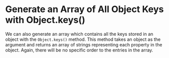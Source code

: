 # Generate an Array of All Object Keys with Object.keys()
We can also generate an array which contains all the keys stored in an object with the ```Object.keys()``` method. This method takes an object as the argument and returns an array of strings representing each property in the object. Again, there will be no specific order to the entries in the array.


